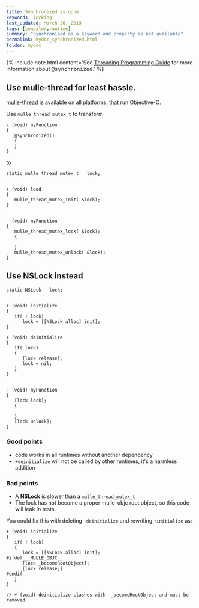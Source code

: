 ```yaml
---
title: Synchronized is gone
keywords: locking
last_updated: March 26, 2019
tags: [compiler,runtime]
summary: "Synchronized as a keyword and property is not available"
permalink: mydoc_synchronized.html
folder: mydoc
---
```


{% include note.html content='See <a href="https://developer.apple.com/library/archive/documentation/Cocoa/Conceptual/Multithreading/ThreadSafety/ThreadSafety.html#//apple_ref/doc/uid/10000057i-CH8-SW16">Threading Programming Guide</a> for more information about <tt>@synchronized</tt>.' %}


## Use mulle-thread for least hassle.

[mulle-thread](//github.com/mulle-concurrent/mulle-thread)
is available on all platforms, that run Objective-C.

Use `mulle_thread_mutex_t` to transform

```
- (void) myFunction
{
   @synchronized()
   {
   }
}
```

to


```
static mulle_thread_mutex_t   lock;


+ (void) load
{
   mulle_thread_mutex_init( &lock);
}


- (void) myFunction
{
   mulle_thread_mutex_lock( &lock);
   {

   }
   mulle_thread_mutex_unlock( &lock);
}

```


## Use NSLock instead


```
static NSLock   lock;


+ (void) initialize
{
   if( ! lock)
      lock = [[NSLock alloc] init];
}

+ (void) deinitialize
{
   if( lock)
   {
      [lock release];
      lock = nil;
   }
}


- (void) myFunction
{
   [lock lock];
   {

   }
   [lock unlock];
}

```

### Good points

* code works in all runtimes without another dependency
* `+deinitialize` will not be called by other runtimes, it's a harmless addition

### Bad points

* A **NSLock** is slower than a `mulle_thread_mutex_t`
* The lock has not become a proper mulle-objc root object, so this code will leak in tests.

You could fix this with deleting `+deinitialize` and rewriting `+initialize` as:

```
+ (void) initialize
{
   if( ! lock)
   {
      lock = [[NSLock alloc] init];
#ifdef __MULLE_OBJC__
      [lock _becomeRootObject];
      [lock release;]
#endif
   }
}

// + (void) deinitialize clashes with  _becomeRootObject and must be removed
```